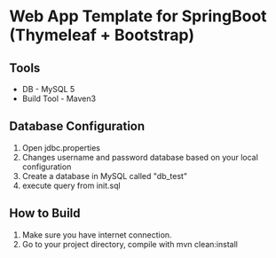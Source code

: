 Web App Template for SpringBoot (Thymeleaf + Bootstrap)
=============================

Tools
-------------------
* DB - MySQL 5
* Build Tool - Maven3

Database Configuration
-------------------
1. Open jdbc.properties
2. Changes username and password database based on your local configuration
3. Create a database in MySQL called "db_test"
4. execute query from init.sql

How to Build
-------------------
1. Make sure you have internet connection.
2. Go to your project directory, compile with mvn clean:install